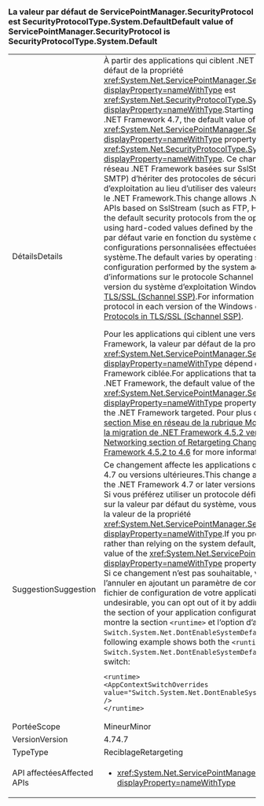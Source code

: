 ### <a name="default-value-of-servicepointmanagersecurityprotocol-is-securityprotocoltypesystemdefault"></a><span data-ttu-id="deae3-101">La valeur par défaut de ServicePointManager.SecurityProtocol est SecurityProtocolType.System.Default</span><span class="sxs-lookup"><span data-stu-id="deae3-101">Default value of ServicePointManager.SecurityProtocol is SecurityProtocolType.System.Default</span></span>

|   |   |
|---|---|
|<span data-ttu-id="deae3-102">Détails</span><span class="sxs-lookup"><span data-stu-id="deae3-102">Details</span></span>|<span data-ttu-id="deae3-103">À partir des applications qui ciblent .NET Framework 4.7, la valeur par défaut de la propriété <xref:System.Net.ServicePointManager.SecurityProtocol?displayProperty=nameWithType> est <xref:System.Net.SecurityProtocolType.SystemDefault?displayProperty=nameWithType>.</span><span class="sxs-lookup"><span data-stu-id="deae3-103">Starting with apps that target the .NET Framework 4.7, the default value of the <xref:System.Net.ServicePointManager.SecurityProtocol?displayProperty=nameWithType> property is <xref:System.Net.SecurityProtocolType.SystemDefault?displayProperty=nameWithType>.</span></span> <span data-ttu-id="deae3-104">Ce changement permet aux API de réseau .NET Framework basées sur SslStream (comme FTP, HTTPS et SMTP) d’hériter des protocoles de sécurité par défaut du système d’exploitation au lieu d’utiliser des valeurs codées en dur définies par le .NET Framework.</span><span class="sxs-lookup"><span data-stu-id="deae3-104">This change allows .NET Framework networking APIs based on SslStream (such as FTP, HTTPS, and SMTP) to inherit the default security protocols from the operating system instead of using hard-coded values defined by the .NET Framework.</span></span> <span data-ttu-id="deae3-105">La valeur par défaut varie en fonction du système d’exploitation et des configurations personnalisées effectuées par l’administrateur système.</span><span class="sxs-lookup"><span data-stu-id="deae3-105">The default varies by operating system and any custom configuration performed by the system administrator.</span></span> <span data-ttu-id="deae3-106">Pour plus d’informations sur le protocole Schannel par défaut dans chaque version du système d’exploitation Windows, consultez [Protocols in TLS/SSL (Schannel SSP)](https://msdn.microsoft.com/library/windows/desktop/mt808159.aspx).</span><span class="sxs-lookup"><span data-stu-id="deae3-106">For information on the default SChannel protocol in each version of the Windows operating system, see [Protocols in TLS/SSL (Schannel SSP)](https://msdn.microsoft.com/library/windows/desktop/mt808159.aspx).</span></span></p><span data-ttu-id="deae3-107">Pour les applications qui ciblent une version antérieure de .NET Framework, la valeur par défaut de la propriété <xref:System.Net.ServicePointManager.SecurityProtocol?displayProperty=nameWithType> dépend de la version de .NET Framework ciblée.</span><span class="sxs-lookup"><span data-stu-id="deae3-107">For applications that target an earlier version of the .NET Framework, the default value of the <xref:System.Net.ServicePointManager.SecurityProtocol?displayProperty=nameWithType> property depends on the version of the .NET Framework targeted.</span></span> <span data-ttu-id="deae3-108">Pour plus d’informations, consultez la [section Mise en réseau de la rubrique Modifications de reciblage pour la migration de .NET Framework 4.5.2 vers la version 4.6](~/docs/framework/migration-guide/retargeting/4.5.2-4.6.md#networking).</span><span class="sxs-lookup"><span data-stu-id="deae3-108">See the [Networking section of Retargeting Changes for Migration from .NET Framework 4.5.2 to 4.6](~/docs/framework/migration-guide/retargeting/4.5.2-4.6.md#networking) for more information.</span></span>|
|<span data-ttu-id="deae3-109">Suggestion</span><span class="sxs-lookup"><span data-stu-id="deae3-109">Suggestion</span></span>|<span data-ttu-id="deae3-110">Ce changement affecte les applications qui ciblent .NET Framework 4.7 ou versions ultérieures.</span><span class="sxs-lookup"><span data-stu-id="deae3-110">This change affects applications that target the .NET Framework 4.7 or later versions.</span></span> </br><span data-ttu-id="deae3-111">Si vous préférez utiliser un protocole défini, au lieu de vous appuyer sur la valeur par défaut du système, vous pouvez définir explicitement la valeur de la propriété <xref:System.Net.ServicePointManager.SecurityProtocol?displayProperty=nameWithType>.</span><span class="sxs-lookup"><span data-stu-id="deae3-111">If you prefer to use a defined protocol rather than relying on the system default, you can explicitly set the value of the <xref:System.Net.ServicePointManager.SecurityProtocol?displayProperty=nameWithType> property.</span></span></br><span data-ttu-id="deae3-112">Si ce changement n’est pas souhaitable, vous pouvez choisir de l’annuler en ajoutant un paramètre de configuration à la section [<runtime>](~/docs/framework/configure-apps/file-schema/runtime/runtime-element.md) du fichier de configuration de votre application.</span><span class="sxs-lookup"><span data-stu-id="deae3-112">If this change is undesirable, you can opt out of it by adding a configuration setting to the [<runtime>](~/docs/framework/configure-apps/file-schema/runtime/runtime-element.md) section of your application configuration file.</span></span> <span data-ttu-id="deae3-113">L’exemple suivant montre la section <code>&lt;runtime&gt;</code> et l’option d’annulation <code>Switch.System.Net.DontEnableSystemDefaultTlsVersions</code> :</span><span class="sxs-lookup"><span data-stu-id="deae3-113">The following example shows both the <code>&lt;runtime&gt;</code> section and the <code>Switch.System.Net.DontEnableSystemDefaultTlsVersions</code> opt-out switch:</span></span><pre><code class="lang-xml">&lt;runtime&gt;&#13;&#10;&lt;AppContextSwitchOverrides value=&quot;Switch.System.Net.DontEnableSystemDefaultTlsVersions=true&quot; /&gt;&#13;&#10;&lt;/runtime&gt;&#13;&#10;</code></pre>|
|<span data-ttu-id="deae3-114">Portée</span><span class="sxs-lookup"><span data-stu-id="deae3-114">Scope</span></span>|<span data-ttu-id="deae3-115">Mineur</span><span class="sxs-lookup"><span data-stu-id="deae3-115">Minor</span></span>|
|<span data-ttu-id="deae3-116">Version</span><span class="sxs-lookup"><span data-stu-id="deae3-116">Version</span></span>|<span data-ttu-id="deae3-117">4.7</span><span class="sxs-lookup"><span data-stu-id="deae3-117">4.7</span></span>|
|<span data-ttu-id="deae3-118">Type</span><span class="sxs-lookup"><span data-stu-id="deae3-118">Type</span></span>|<span data-ttu-id="deae3-119">Reciblage</span><span class="sxs-lookup"><span data-stu-id="deae3-119">Retargeting</span></span>|
|<span data-ttu-id="deae3-120">API affectées</span><span class="sxs-lookup"><span data-stu-id="deae3-120">Affected APIs</span></span>|<ul><li><xref:System.Net.ServicePointManager.SecurityProtocol?displayProperty=nameWithType></li></ul>|

